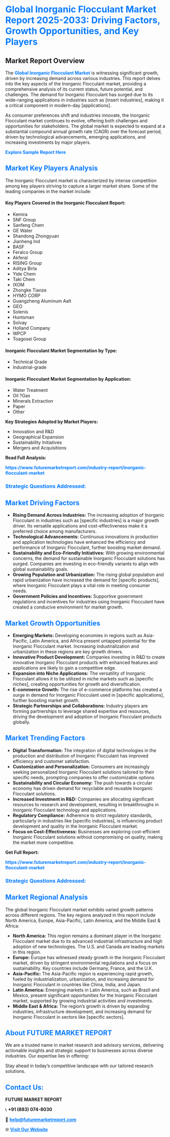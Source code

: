 <h1 style="color: #007BFF;">Global Inorganic Flocculant Market Report 2025-2033: Driving Factors, Growth Opportunities, and Key Players</h1>

<section id="overview">
<h2>Market Report Overview</h2>
<p>The <a href="https://www.futuremarketreport.com/industry-report/inorganic-flocculant-market" style="color: #007BFF; text-decoration: none;"><strong>Global Inorganic Flocculant Market</strong></a> is witnessing significant growth, driven by increasing demand across various industries. This report delves into the key aspects of the Inorganic Flocculant market, providing a comprehensive analysis of its current status, future potential, and challenges. The demand for Inorganic Flocculant has surged due to its wide-ranging applications in industries such as [insert industries], making it a critical component in modern-day [applications].</p>
<p>As consumer preferences shift and industries innovate, the Inorganic Flocculant market continues to evolve, offering both challenges and opportunities for stakeholders. The global market is expected to expand at a substantial compound annual growth rate (CAGR) over the forecast period, driven by technological advancements, emerging applications, and increasing investments by major players.</p>
</section>

<section id="overview">
<p><a href="https://www.futuremarketreport.com/request-sample/reportId=104235" style="color: #007BFF; text-decoration: none;"><strong>Explore Sample Report Here</strong></a></p>
</section>

<section id="key-players">
<h2 style="color: #007BFF;">Market Key Players Analysis</h2>
<p>The Inorganic Flocculant market is characterized by intense competition among key players striving to capture a larger market share. Some of the leading companies in the market include:</p>
<h4>Key Players Covered in the Inorganic Flocculant Report:</h4>
<ul><li>Kemira</li><li>SNF Group</li><li>Sanfeng Chem</li><li>GE Water</li><li>Shandong Zhongyuan</li><li>Jianheng Ind</li><li>BASF</li><li>Feralco Group</li><li>Akferal</li><li>RISING Group</li><li>Aditya Birla</li><li>Yide Chem</li><li>Taki Chem</li><li>IXOM</li><li>Zhongke Tianze</li><li>HYMO CORP</li><li>Guangzheng Aluminum Aalt</li><li>GEO</li><li>Solenis</li><li>Huntsman</li><li>Solvay</li><li>Holland Company</li><li>WPCP</li><li>Toagosei Group</li></ul>
<h4>Inorganic Flocculant Market Segmentation by Type:</h4>
<ul><li>Technical Grade</li><li>Industrial-grade</li></ul>

<h4>Inorganic Flocculant Market Segmentation by Application:</h4>
<ul><li>Water Treatment</li><li>Oil ?Gas</li><li>Minerals Extraction</li><li>Paper</li><li>Other</li></ul>
<p><strong>Key Strategies Adopted by Market Players:</strong></p>
<ul>
<li>Innovation and R&D</li>
<li>Geographical Expansion</li>
<li>Sustainability Initiatives</li>
<li>Mergers and Acquisitions</li>
</ul>
</section>

<section>
<p><strong>Read Full Analysis: </strong></p><a href="https://www.futuremarketreport.com/industry-report/inorganic-flocculant-market" style="color: #007BFF; text-decoration: none;"><strong>https://www.futuremarketreport.com/industry-report/inorganic-flocculant-market</strong></a>
<h3 style="color: #007BFF;">Strategic Questions Addressed:</h3>
</section>

<section id="driving-factors">
<h2 style="color: #007BFF;">Market Driving Factors</h2>
<ul>
<li><strong>Rising Demand Across Industries:</strong> The increasing adoption of Inorganic Flocculant in industries such as [specific industries] is a major growth driver. Its versatile applications and cost-effectiveness make it a preferred choice among manufacturers.</li>
<li><strong>Technological Advancements:</strong> Continuous innovations in production and application technologies have enhanced the efficiency and performance of Inorganic Flocculant, further boosting market demand.</li>
<li><strong>Sustainability and Eco-Friendly Initiatives:</strong> With growing environmental concerns, the demand for sustainable Inorganic Flocculant solutions has surged. Companies are investing in eco-friendly variants to align with global sustainability goals.</li>
<li><strong>Growing Population and Urbanization:</strong> The rising global population and rapid urbanization have increased the demand for [specific products], where Inorganic Flocculant plays a vital role in meeting consumer needs.</li>
<li><strong>Government Policies and Incentives:</strong> Supportive government regulations and incentives for industries using Inorganic Flocculant have created a conducive environment for market growth.</li>
</ul>
</section>

<section id="growth-opportunities">
<h2 style="color: #007BFF;">Market Growth Opportunities</h2>
<ul>
<li><strong>Emerging Markets:</strong> Developing economies in regions such as Asia-Pacific, Latin America, and Africa present untapped potential for the Inorganic Flocculant market. Increasing industrialization and urbanization in these regions are key growth drivers.</li>
<li><strong>Innovative Product Development:</strong> Companies investing in R&D to create innovative Inorganic Flocculant products with enhanced features and applications are likely to gain a competitive edge.</li>
<li><strong>Expansion into Niche Applications:</strong> The versatility of Inorganic Flocculant allows it to be utilized in niche markets such as [specific niches], creating opportunities for growth and diversification.</li>
<li><strong>E-commerce Growth:</strong> The rise of e-commerce platforms has created a surge in demand for Inorganic Flocculant used in [specific applications], further boosting market growth.</li>
<li><strong>Strategic Partnerships and Collaborations:</strong> Industry players are forming partnerships to leverage shared expertise and resources, driving the development and adoption of Inorganic Flocculant products globally.</li>
</ul>
</section>

<section id="trending-factors">
<h2 style="color: #007BFF;">Market Trending Factors</h2>
<ul>
<li><strong>Digital Transformation:</strong> The integration of digital technologies in the production and distribution of Inorganic Flocculant has improved efficiency and customer satisfaction.</li>
<li><strong>Customization and Personalization:</strong> Consumers are increasingly seeking personalized Inorganic Flocculant solutions tailored to their specific needs, prompting companies to offer customizable options.</li>
<li><strong>Sustainability and Circular Economy:</strong> The push towards a circular economy has driven demand for recyclable and reusable Inorganic Flocculant solutions.</li>
<li><strong>Increased Investment in R&D:</strong> Companies are allocating significant resources to research and development, resulting in breakthroughs in Inorganic Flocculant technology and applications.</li>
<li><strong>Regulatory Compliance:</strong> Adherence to strict regulatory standards, particularly in industries like [specific industries], is influencing product development and quality in the Inorganic Flocculant market.</li>
<li><strong>Focus on Cost-Effectiveness:</strong> Businesses are exploring cost-efficient Inorganic Flocculant solutions without compromising on quality, making the market more competitive.</li>
</ul>
</section>

<section>
<p><strong>Get Full Report: </strong></p><a href="https://www.futuremarketreport.com/industry-report/inorganic-flocculant-market" style="color: #007BFF; text-decoration: none;"><strong>https://www.futuremarketreport.com/industry-report/inorganic-flocculant-market</strong></a>
<h3 style="color: #007BFF;">Strategic Questions Addressed:</h3>
</section>


<section id="regional-analysis">
<h2 style="color: #007BFF;">Market Regional Analysis</h2>
<p>The global Inorganic Flocculant market exhibits varied growth patterns across different regions. The key regions analyzed in this report include North America, Europe, Asia-Pacific, Latin America, and the Middle East & Africa:</p>
<ul>
<li><strong>North America:</strong> This region remains a dominant player in the Inorganic Flocculant market due to its advanced industrial infrastructure and high adoption of new technologies. The U.S. and Canada are leading markets in this region.</li>
<li><strong>Europe:</strong> Europe has witnessed steady growth in the Inorganic Flocculant market, driven by stringent environmental regulations and a focus on sustainability. Key countries include Germany, France, and the U.K.</li>
<li><strong>Asia-Pacific:</strong> The Asia-Pacific region is experiencing rapid growth, fueled by industrialization, urbanization, and increasing demand for Inorganic Flocculant in countries like China, India, and Japan.</li>
<li><strong>Latin America:</strong> Emerging markets in Latin America, such as Brazil and Mexico, present significant opportunities for the Inorganic Flocculant market, supported by growing industrial activities and investments.</li>
<li><strong>Middle East & Africa:</strong> The region’s growth is driven by expanding industries, infrastructure development, and increasing demand for Inorganic Flocculant in sectors like [specific sectors].</li>
</ul>
</section>

<footer>
<h2 style="color: #007BFF;">About FUTURE MARKET REPORT</h2>
<p>We are a trusted name in market research and advisory services, delivering actionable insights and strategic support to businesses across diverse industries. Our expertise lies in offering:</p>

<p>Stay ahead in today’s competitive landscape with our tailored research solutions.</p>

<h2 style="color: #007BFF;">Contact Us:</h2>
<p><strong>FUTURE MARKET REPORT</strong></p>
<p>📞 <strong>+91 (883) 074-8030</strong></p>
<p>📧 <strong><a href="mailto:help@futuremarketreport.com" style="color: #007BFF;">help@futuremarketreport.com</a></strong></p>
<p>🌐 <strong><a href="https://www.futuremarketreport.com/" style="color: #007BFF;">Visit Our Website</a></strong></p>
</footer>